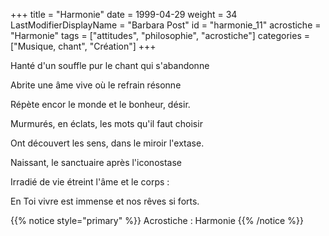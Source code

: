 +++
title = "Harmonie"
date = 1999-04-29
weight = 34
LastModifierDisplayName = "Barbara Post"
id = "harmonie_11"
acrostiche = "Harmonie"
tags = ["attitudes", "philosophie", "acrostiche"]
categories = ["Musique, chant", "Création"]
+++

Hanté d'un souffle pur le chant qui s'abandonne

Abrite une âme vive où le refrain résonne

Répète encor le monde et le bonheur, désir.

Murmurés, en éclats, les mots qu'il faut choisir

Ont découvert les sens, dans le miroir l'extase.

Naissant, le sanctuaire après l'iconostase

Irradié de vie étreint l'âme et le corps :

En Toi vivre est immense et nos rêves si forts.

{{% notice style="primary" %}}
Acrostiche : Harmonie
{{% /notice %}}
